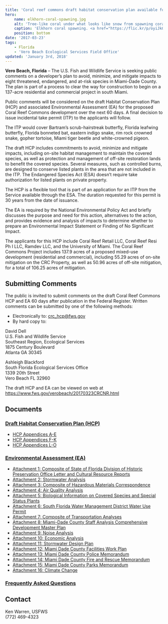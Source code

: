 ```yaml
---
title: 'Coral reef commons draft habitat conservation plan available for public review and comment'
hero:
    name: elkhorn-coral-spawning.jpg
    alt: 'Tree-like coral under what looks like snow from spawning coral.'
    caption: 'Elkhorn coral spawning. <a href="https://flic.kr/p/oyiJkQ">Photo</a> by Brett Seymore, National Park Service.'
    position: bottom
date: '2017-03-23'
tags:
    - Florida
    - 'Vero Beach Ecological Services Field Office'
updated: 'January 3rd, 2018'
---
```


**Vero Beach, Florida** – The U.S. Fish and Wildlife Service is seeking public comments on a developer’s plan to avoid, minimize, and mitigate impacts to eight threatened, endangered, and at-risk species in Miami-Dade County. The plan is part of a process to clear the way for construction to begin on a 137-acre residential and commercial project in south Miami.

Public comments will be considered on the draft Habitat Conservation Plan (HCP) and associated Environmental Assessment (EA) for the proposed Coral Reef Commons development over the next 60 days. A final decision to issue incidental take permit (ITP) to the applicants will follow.

The ITP would cover Bartram’s scrub-hairstreak butterfly, Florida leafwing butterfly, Florida bonneted bat, eastern indigo snake, rim rock crowned snake, gopher tortoise, Miami tiger beetle and white-crowned pigeon.

The draft HCP includes commitments to avoid, minimize and mitigate impacts, including on-site habitat management to maintain the covered species, as well as protection and management of off-site restoration lands to benefit the covered species. Several measures, such as controlled burns, are designed to conserve listed plants in the area that are not included in the ITP. The Endangered Species Act (ESA) doesn’t require take authorization for listed plants on private property.

The HCP is a flexible tool that is part of an application for an ITP from the Service available through the ESA. The duration requested for this permit is 30 years from the date of issuance.

The EA is required by the National Environmental Policy Act and briefly discusses the purpose and need for this action, alternatives to the action, and provides evidence and analysis of impacts to determine whether to prepare an Environmental Impact Statement or Finding of No Significant Impact.

The applicants for this HCP include Coral Reef Retail LLC, Coral Reef Resi Ph I LLC, Ramdev LLC, and the University of Miami. The Coral Reef Commons Project includes 137.9 acres of a proposed mixed-use development (residential and commercial), including 55.29 acres of on-site mitigation on the CRC Property, as well as 50.96 acres of off-site mitigation, for a total of 106.25 acres of mitigation.

## Submitting Comments

The public is invited to submit comments on the draft Coral Reef Commons HCP and EA 60 days after publication in the Federal Register. Written comments can be submitted by one of the following methods:

- Electronically to: [crc_hcp@fws.gov](mailto:crc_hcp@fws.gov)
- By hard copy to:

David Dell  
U.S. Fish and Wildlife Service  
Southeast Region, Ecological Services  
1875 Century Boulevard  
Atlanta GA 30345

Ashleigh Blackford  
South Florida Ecological Services Office  
1339 20th Street  
Vero Beach FL 32960

The draft HCP and EA can be viewed on web at https://www.fws.gov/verobeach/20170323CRCNR.html

## Documents

### [Draft Habitat Conservation Plan (HCP)](https://www.fws.gov/verobeach/NewsReleasesPDFs/CRC/20170224_HCPCoralReefCommons.PDF)
 - [HCP Appendices A-E](https://www.fws.gov/verobeach/NewsReleasesPDFs/CRC/HCPAppendices_A-E.PDF)
 - [HCP Appendices F-K](https://www.fws.gov/verobeach/NewsReleasesPDFs/CRC/HCPAppendices_F-K.PDF)
 - [HCP Appendices L-O](https://www.fws.gov/verobeach/NewsReleasesPDFs/CRC/HCPAppendices_L-O.PDF)

### [Environmental Assessment (EA)](https://www.fws.gov/verobeach/NewsReleasesPDFs/CRC/20170320_EACoralReefCommons_FINAL.pdf)
 - [Attachment 1: Composite of State of Florida Division of Historic Preservation Office Letter and Cultural Resource Reports](https://www.fws.gov/verobeach/NewsReleasesPDFs/CRC/EAAttachment_01_FLDeptofStateSHPOletterandCulturalResourceReports.PDF)
 - [Attachment 2: Stormwater Analysis](https://www.fws.gov/verobeach/NewsReleasesPDFs/CRC/EAAttachment_02_StormwaterAnalysis.PDF)
 - [Attachment 3: Composite of Hazardous Materials Correspondence](https://www.fws.gov/verobeach/NewsReleasesPDFs/CRC/EAAttachment_03_CompositeofHazardousMaterialsCorrespondence.PDF)
 - [Attachment 4: Air Quality Analysis](https://www.fws.gov/verobeach/NewsReleasesPDFs/CRC/EAAttachment_04_AirQualityAnalysis.PDF)
 - [Attachment 5: Biological Information on Covered Species and Special Status Plants](https://www.fws.gov/verobeach/NewsReleasesPDFs/CRC/EAAttachment_05_BiologicalInformation.pdf)
 - [Attachment 6: South Florida Water Management District Water Use Permit](https://www.fws.gov/verobeach/NewsReleasesPDFs/CRC/EAAttachment_06_SFWMDWaterUsePermit.PDF)
 - [Attachment 7: Composite of Transportation Analyses](https://www.fws.gov/verobeach/NewsReleasesPDFs/CRC/EAAttachment_07_CompositeofTransportationAnalyses.PDF)
 - [Attachment 8: Miami-Dade County Staff Analysis Comprehensive Development Master Plan](https://www.fws.gov/verobeach/NewsReleasesPDFs/CRC/EAAttachment_08_MDCStaffAnalysisCDMP.PDF)
 - [Attachment 9: Noise Analysis](https://www.fws.gov/verobeach/NewsReleasesPDFs/CRC/EAAttachment_09_NoiseAnalysis.PDF)
 - [Attachment 10: Economic Analysis](https://www.fws.gov/verobeach/NewsReleasesPDFs/CRC/EAAttachment_10_EconomicAnalysis.PDF)
 - [Attachment 11: Stormwater Design Plan](https://www.fws.gov/verobeach/NewsReleasesPDFs/CRC/EAAttachment_11_StormwaterDesignPlan.PDF)
 - [Attachment 12: Miami Dade County Facilities Work Plan](https://www.fws.gov/verobeach/NewsReleasesPDFs/CRC/EAAttachment_12_MDCFacilitiesWorkPlan.PDF)
 - [Attachment 13: Miami Dade County Police Memorandum](https://www.fws.gov/verobeach/NewsReleasesPDFs/CRC/EAAttachment_13_MDCPoliceMemorandum.PDF)
 - [Attachment 14: Miami Dade County Fire and Rescue Memorandum](https://www.fws.gov/verobeach/NewsReleasesPDFs/CRC/EAAttachment_14_MDCFireandRescueMemorandum.PDF)
 - [Attachment 15: Miami Dade County Parks Memorandum](https://www.fws.gov/verobeach/NewsReleasesPDFs/CRC/EAAttachment_15_MDCParksMemorandum.PDF)
 - [Attachment 16: Climate Change](https://www.fws.gov/verobeach/NewsReleasesPDFs/CRC/EAAttachment_16_ClimateChange.pdf)

### [Frequently Asked Questions](https://www.fws.gov/verobeach/NewsReleasesPDFs/20160928FourPlantsFAQs.pdf)

## Contact

Ken Warren, USFWS  
(772) 469-4323
